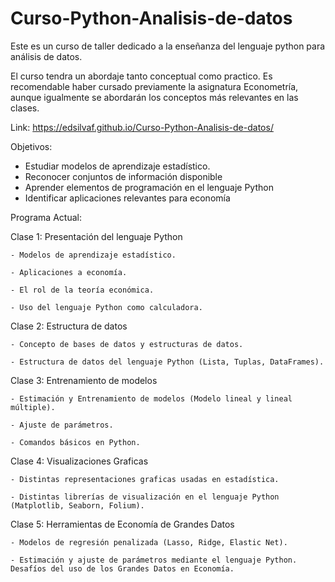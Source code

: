 # Curso-Python-Analisis-de-datos
Este es un curso de taller dedicado a la enseñanza del lenguaje python para análisis de datos.

El curso tendra un abordaje tanto conceptual como practico. Es recomendable haber cursado previamente la asignatura Econometría, aunque igualmente se abordarán los conceptos más relevantes en las clases.

Link: https://edsilvaf.github.io/Curso-Python-Analisis-de-datos/


Objetivos:
-	Estudiar modelos de aprendizaje estadístico.
-	Reconocer conjuntos de información disponible
-	Aprender elementos de programación en el lenguaje Python
-	Identificar aplicaciones relevantes para economía 

Programa Actual:

  Clase 1: Presentación del lenguaje Python
  
    - Modelos de aprendizaje estadístico. 
    
    - Aplicaciones a economía. 
    
    - El rol de la teoría económica. 
    
    - Uso del lenguaje Python como calculadora.     

  Clase 2: Estructura de datos
  
    - Concepto de bases de datos y estructuras de datos.
    
    - Estructura de datos del lenguaje Python (Lista, Tuplas, DataFrames).
    
  Clase 3: Entrenamiento de modelos
  
    - Estimación y Entrenamiento de modelos (Modelo lineal y lineal múltiple). 
    
    - Ajuste de parámetros. 
    
    - Comandos básicos en Python.
    
  Clase 4: Visualizaciones Graficas
  
    - Distintas representaciones graficas usadas en estadística.
    
    - Distintas librerías de visualización en el lenguaje Python (Matplotlib, Seaborn, Folium).
    
  Clase 5: Herramientas de Economía de Grandes Datos 
  
    - Modelos de regresión penalizada (Lasso, Ridge, Elastic Net).
    
    - Estimación y ajuste de parámetros mediante el lenguaje Python. Desafíos del uso de los Grandes Datos en Economía.
		
		
